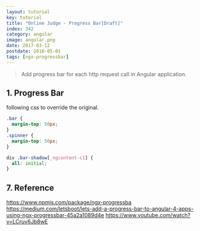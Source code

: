 ```yaml
---
layout: tutorial
key: tutorial
title: "Online Judge - Progress Bar[Draft]"
index: 342
category: angular
image: angular.png
date: 2017-03-12
postdate: 2018-05-01
tags: [ngx-progressbar]
---
```


> Add progress bar for each http request call in Angular application.

## 1. Progress Bar

following css to override the original.
```css
.bar {
  margin-top: 50px;
}
.spinner {
  margin-top: 50px;
}

div .bar-shadow[_ngcontent-c1] {
  all: initial;
}
```

## 7. Reference
https://www.npmjs.com/package/ngx-progressba
https://medium.com/letsboot/lets-add-a-progress-bar-to-angular-4-apps-using-ngx-progressbar-45a2a1089d4e
https://www.youtube.com/watch?v=LCruv6Jb8wE
